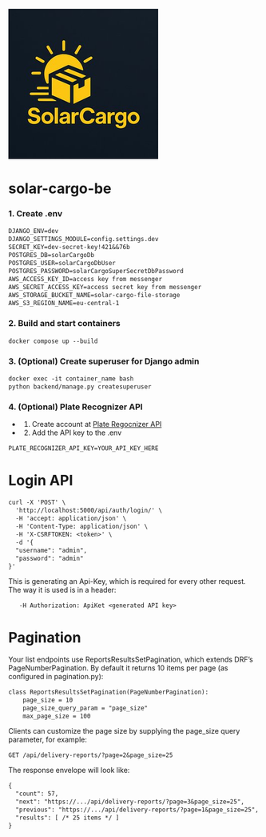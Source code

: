 ![Screenshot](backend/reports/static/images/solar_cargo_logo.jpg)
# solar-cargo-be
### 1. Create .env 
```
DJANGO_ENV=dev
DJANGO_SETTINGS_MODULE=config.settings.dev
SECRET_KEY=dev-secret-key!421&&76b
POSTGRES_DB=solarCargoDb
POSTGRES_USER=solarCargoDbUser
POSTGRES_PASSWORD=solarCargoSuperSecretDbPassword
AWS_ACCESS_KEY_ID=access key from messenger
AWS_SECRET_ACCESS_KEY=access secret key from messenger
AWS_STORAGE_BUCKET_NAME=solar-cargo-file-storage
AWS_S3_REGION_NAME=eu-central-1
```
### 2. Build and start containers
```
docker compose up --build
```
### 3. (Optional) Create superuser for Django admin
```
docker exec -it container_name bash
python backend/manage.py createsuperuser
```
### 4. (Optional) Plate Recognizer API
* 1. Create account at [Plate Regocnizer API](https://app.platerecognizer.com)
* 2. Add the API key to the .env
```
PLATE_RECOGNIZER_API_KEY=YOUR_API_KEY_HERE
```

# Login API

```
curl -X 'POST' \
  'http://localhost:5000/api/auth/login/' \
  -H 'accept: application/json' \
  -H 'Content-Type: application/json' \
  -H 'X-CSRFTOKEN: <token>' \
  -d '{
  "username": "admin",
  "password": "admin"
}'
```
 This is generating an Api-Key, which is required for every other request.
 The way it is used is in a header:
 ```
    -H Authorization: ApiKet <generated API key>
 ```

# Pagination

Your list endpoints use ReportsResultsSetPagination, which extends DRF’s PageNumberPagination. By default it returns 10 items per page (as configured in pagination.py):

```
class ReportsResultsSetPagination(PageNumberPagination):
    page_size = 10
    page_size_query_param = "page_size"
    max_page_size = 100
```

Clients can customize the page size by supplying the page_size query parameter, for example:

```angular2html
GET /api/delivery-reports/?page=2&page_size=25
```

The response envelope will look like:
```angular2html
{
  "count": 57,
  "next": "https://.../api/delivery-reports/?page=3&page_size=25",
  "previous": "https://.../api/delivery-reports/?page=1&page_size=25",
  "results": [ /* 25 items */ ]
}
```



